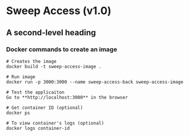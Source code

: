 # Sweep Access (v1.0)

## A second-level heading

### Docker commands to create an image

```
# Creates the image
docker build -t sweep-access-image .

# Run image
docker run -p 3000:3000 --name sweep-access-back sweep-access-image

# Test the applicaiton
Go to **http://localhost:3000** in the browser

# Get container ID (optional)
docker ps

# To view container's logs (optional)
docker logs container-id
```
